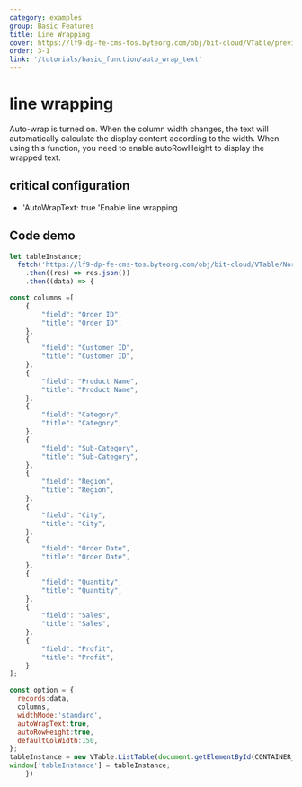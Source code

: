 ```yaml
---
category: examples
group: Basic Features
title: Line Wrapping
cover: https://lf9-dp-fe-cms-tos.byteorg.com/obj/bit-cloud/VTable/preview/auto-wrap-text.gif
order: 3-1
link: '/tutorials/basic_function/auto_wrap_text'
---
```


# line wrapping

Auto-wrap is turned on. When the column width changes, the text will automatically calculate the display content according to the width. When using this function, you need to enable autoRowHeight to display the wrapped text.

## critical configuration

*   'AutoWrapText: true 'Enable line wrapping

## Code demo

```javascript livedemo template=vtable
let tableInstance;
  fetch('https://lf9-dp-fe-cms-tos.byteorg.com/obj/bit-cloud/VTable/North_American_Superstore_data.json')
    .then((res) => res.json())
    .then((data) => {

const columns =[
    {
        "field": "Order ID",
        "title": "Order ID",
    },
    {
        "field": "Customer ID",
        "title": "Customer ID",
    },
    {
        "field": "Product Name",
        "title": "Product Name",
    },
    {
        "field": "Category",
        "title": "Category",
    },
    {
        "field": "Sub-Category",
        "title": "Sub-Category",
    },
    {
        "field": "Region",
        "title": "Region",
    },
    {
        "field": "City",
        "title": "City",
    },
    {
        "field": "Order Date",
        "title": "Order Date",
    },
    {
        "field": "Quantity",
        "title": "Quantity",
    },
    {
        "field": "Sales",
        "title": "Sales",
    },
    {
        "field": "Profit",
        "title": "Profit",
    }
];

const option = {
  records:data,
  columns,
  widthMode:'standard',
  autoWrapText:true,
  autoRowHeight:true,
  defaultColWidth:150,
};
tableInstance = new VTable.ListTable(document.getElementById(CONTAINER_ID), option);
window['tableInstance'] = tableInstance;
    })
```